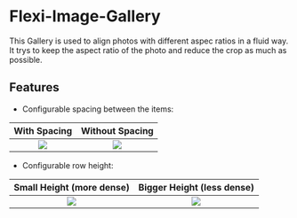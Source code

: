 # Flexi-Image-Gallery
This Gallery is used to align photos with different aspec ratios in a fluid way. It trys to keep the aspect ratio of the photo and reduce the crop as much as possible.



Features
----


- Configurable spacing between the items:

With Spacing               |  Without Spacing 
:-------------------------:|:-------------------------:
![](https://s32.postimg.org/bszn3x10l/device_2016_06_19_132324.png)  |  ![](https://s32.postimg.org/ql81czsqd/device_2016_06_19_132422.png)




- Configurable row height:

Small Height (more dense)              |  Bigger Height (less dense)
:-------------------------:|:-------------------------:
![](https://s31.postimg.org/ttzfsgr4r/device_2016_06_19_132536.png)  |  ![](https://s32.postimg.org/ql81czsqd/device_2016_06_19_132422.png)
